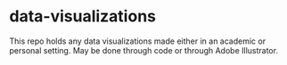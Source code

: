 # data-visualizations
This repo holds any data visualizations made either in an academic or personal setting. May be done through code or through Adobe Illustrator.
